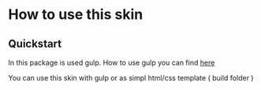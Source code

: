 # How to use this skin

## Quickstart

In this package is used gulp. How to use gulp you can find [here](https://github.com/edgardovbak/simple-gulp-package)

You can use this skin with gulp or as simpl html/css template ( build folder )